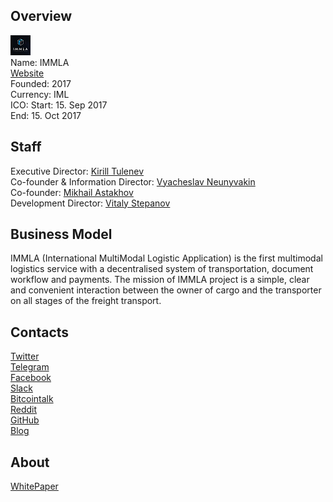 ## Overview
![logo](../projects/logo/immla.png)  
Name: IMMLA  
[Website](https://immla.io/)  
Founded: 2017  
Currency: IML  
ICO: Start: 15. Sep 2017  
End: 15. Oct 2017
## Staff
Executive Director: [Kirill Tulenev](../people/kirill_tulenev.md)   
Co-founder & Information Director: [Vyacheslav Neunyvakin](../people/vyacheslav_neunyvakin.md)   
Co-founder: [Mikhail Astakhov](../people/mikhail_astakhov.md)  
Development Director: [Vitaly Stepanov](../people/vitaly_stepanov.md)  
## Business Model
IMMLA (International MultiModal Logistic Application) is the first multimodal logistics service with a decentralised system of transportation, document workflow and payments. The mission of IMMLA project is a simple, clear and convenient interaction between the owner of cargo and the transporter on all stages of the freight transport.
## Contacts  
[Twitter](https://twitter.com/IMMLA_io)  
[Telegram](https://t.me/immlacommunity)  
[Facebook](https://www.facebook.com/immlaio)  
[Slack](https://immlateam.slack.com/?redir=%2Fmessages%2F%40slackbot)  
[Bitcointalk](https://bitcointalk.org/index.php?topic=2007562.0)  
[Reddit](https://www.reddit.com/user/-IMMLA-)  
[GitHub](https://github.com/IMMLA)  
[Blog](https://medium.com/@IMMLA)  
## About  
[WhitePaper](https://immla.io/IMMLA_WP.pdf) 
